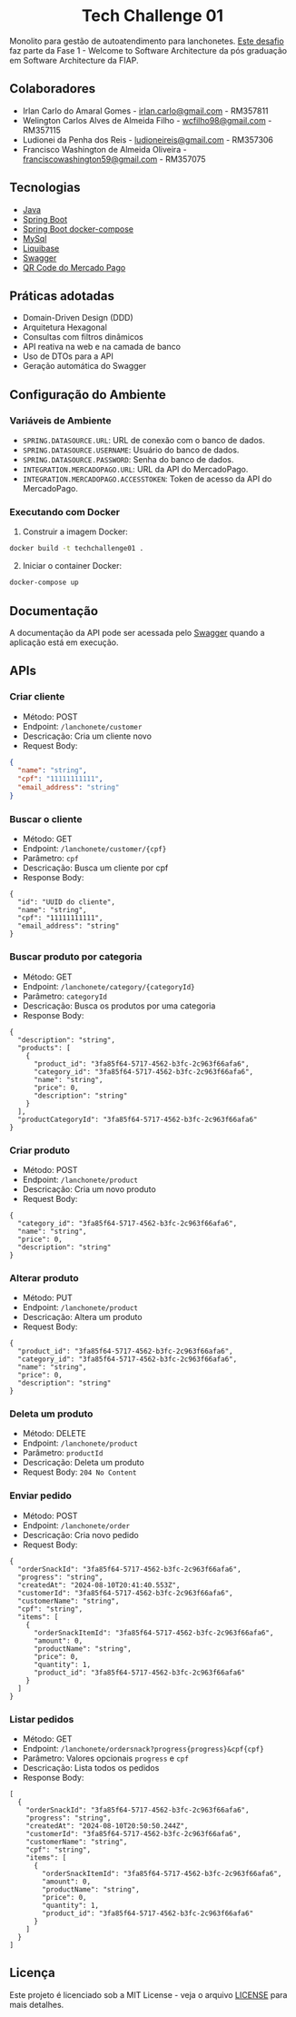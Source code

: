 <h1 align="center">
  Tech Challenge 01
</h1>

Monolito para gestão de autoatendimento para lanchonetes. [Este desafio](https://on.fiap.com.br/mod/conteudoshtml/view.php?id=407435&c=11255&sesskey=0W0NdVRNSB) faz parte da Fase 1 - Welcome to Software Architecture da pós graduação em Software Architecture da FIAP.

## Colaboradores

- Irlan Carlo do Amaral Gomes - irlan.carlo@gmail.com - RM357811
- Welington Carlos Alves de Almeida Filho - wcfilho98@gmail.com - RM357115
- Ludionei da Penha dos Reis - ludioneireis@gmail.com - RM357306
- Francisco Washington de Almeida Oliveira - franciscowashington59@gmail.com - RM357075

## Tecnologias

- [Java](https://docs.oracle.com/en/java/javase/17/)
- [Spring Boot](https://spring.io/projects/spring-boot)
- [Spring Boot docker-compose](https://spring.io/blog/2023/06/21/docker-compose-support-in-spring-boot-3-1)
- [MySql](https://dev.mysql.com/doc/)
- [Liquibase](https://docs.liquibase.com/home.html)
- [Swagger](https://swagger.io/docs/)
- [QR Code do Mercado Pago](https://www.mercadopago.com.br/developers/pt/reference/qr-dynamic/_instore_orders_qr_seller_collectors_user_id_pos_external_pos_id_qrs/post)

## Práticas adotadas

- Domain-Driven Design (DDD)
- Arquitetura Hexagonal
- Consultas com filtros dinâmicos
- API reativa na web e na camada de banco
- Uso de DTOs para a API
- Geração automática do Swagger

## Configuração do Ambiente

### Variáveis de Ambiente

- `SPRING.DATASOURCE.URL`: URL de conexão com o banco de dados.
- `SPRING.DATASOURCE.USERNAME`: Usuário do banco de dados.
- `SPRING.DATASOURCE.PASSWORD`: Senha do banco de dados.
- `INTEGRATION.MERCADOPAGO.URL`: URL da API do MercadoPago.
- `INTEGRATION.MERCADOPAGO.ACCESSTOKEN`: Token de acesso da API do MercadoPago.

### Executando com Docker

1. Construir a imagem Docker:
``` sh
docker build -t techchallenge01 .
```

2. Iniciar o container Docker:
``` sh
docker-compose up
```

## Documentação
A documentação da API pode ser acessada pelo [Swagger](http://localhost:8081/swagger-ui.html) quando a aplicação está em execução.


## APIs

### Criar cliente
- Método: POST
- Endpoint: `/lanchonete/customer`
- Descricação: Cria um cliente novo
- Request Body:

```json
{
  "name": "string",
  "cpf": "11111111111",
  "email_address": "string"
}
```

### Buscar o cliente
- Método: GET
- Endpoint: `/lanchonete/customer/{cpf}`
- Parâmetro: `cpf`
- Descricação: Busca um cliente por cpf
- Response Body:
```
{
  "id": "UUID do cliente",
  "name": "string",
  "cpf": "11111111111",
  "email_address": "string"
}

```

### Buscar produto por categoria
- Método: GET
- Endpoint: `/lanchonete/category/{categoryId}`
- Parâmetro: `categoryId`
- Descricação: Busca os produtos por uma categoria
- Response Body:
```
{
  "description": "string",
  "products": [
    {
      "product_id": "3fa85f64-5717-4562-b3fc-2c963f66afa6",
      "category_id": "3fa85f64-5717-4562-b3fc-2c963f66afa6",
      "name": "string",
      "price": 0,
      "description": "string"
    }
  ],
  "productCategoryId": "3fa85f64-5717-4562-b3fc-2c963f66afa6"
}

```


### Criar produto
- Método: POST
- Endpoint: `/lanchonete/product`
- Descricação: Cria um novo produto
- Request Body:

```
{
  "category_id": "3fa85f64-5717-4562-b3fc-2c963f66afa6",
  "name": "string",
  "price": 0,
  "description": "string"
}
```

### Alterar produto
- Método: PUT
- Endpoint: `/lanchonete/product`
- Descricação: Altera um produto
- Request Body:

```
{
  "product_id": "3fa85f64-5717-4562-b3fc-2c963f66afa6",
  "category_id": "3fa85f64-5717-4562-b3fc-2c963f66afa6",
  "name": "string",
  "price": 0,
  "description": "string"
}
```

### Deleta um produto
- Método: DELETE
- Endpoint: `/lanchonete/product`
- Parâmetro: `productId`
- Descricação: Deleta um produto
- Request Body: `204 No Content`



### Enviar pedido
- Método: POST
- Endpoint: `/lanchonete/order`
- Descricação: Cria novo pedido
- Request Body:
```
{
  "orderSnackId": "3fa85f64-5717-4562-b3fc-2c963f66afa6",
  "progress": "string",
  "createdAt": "2024-08-10T20:41:40.553Z",
  "customerId": "3fa85f64-5717-4562-b3fc-2c963f66afa6",
  "customerName": "string",
  "cpf": "string",
  "items": [
    {
      "orderSnackItemId": "3fa85f64-5717-4562-b3fc-2c963f66afa6",
      "amount": 0,
      "productName": "string",
      "price": 0,
      "quantity": 1,
      "product_id": "3fa85f64-5717-4562-b3fc-2c963f66afa6"
    }
  ]
}
```


### Listar pedidos
- Método: GET
- Endpoint: `/lanchonete/ordersnack?progress{progress}&cpf{cpf}`
- Parâmetro: Valores opcionais `progress` e `cpf`
- Descricação: Lista todos os pedidos
- Response Body:
```
[
  {
    "orderSnackId": "3fa85f64-5717-4562-b3fc-2c963f66afa6",
    "progress": "string",
    "createdAt": "2024-08-10T20:50:50.244Z",
    "customerId": "3fa85f64-5717-4562-b3fc-2c963f66afa6",
    "customerName": "string",
    "cpf": "string",
    "items": [
      {
        "orderSnackItemId": "3fa85f64-5717-4562-b3fc-2c963f66afa6",
        "amount": 0,
        "productName": "string",
        "price": 0,
        "quantity": 1,
        "product_id": "3fa85f64-5717-4562-b3fc-2c963f66afa6"
      }
    ]
  }
]

```

## Licença

Este projeto é licenciado sob a MIT License - veja o arquivo [LICENSE](https://opensource.org/license/mit) para mais detalhes.
